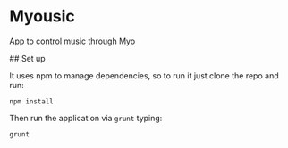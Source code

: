 # Myousic

App to control music through Myo

## Set up

It uses npm to manage dependencies, so to run it just clone the repo and run:

```
npm install
```

Then run the application via `grunt` typing:

```
grunt
```

